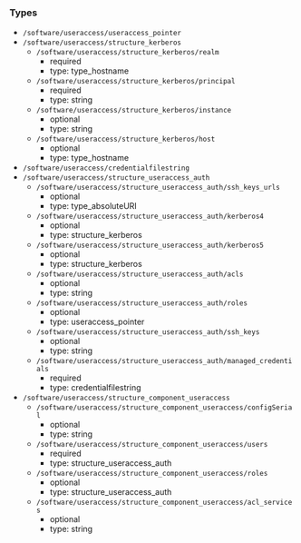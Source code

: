 ### Types

- `/software/useraccess/useraccess_pointer`
- `/software/useraccess/structure_kerberos`
    - `/software/useraccess/structure_kerberos/realm`
        - required
        - type: type_hostname
    - `/software/useraccess/structure_kerberos/principal`
        - required
        - type: string
    - `/software/useraccess/structure_kerberos/instance`
        - optional
        - type: string
    - `/software/useraccess/structure_kerberos/host`
        - optional
        - type: type_hostname
- `/software/useraccess/credentialfilestring`
- `/software/useraccess/structure_useraccess_auth`
    - `/software/useraccess/structure_useraccess_auth/ssh_keys_urls`
        - optional
        - type: type_absoluteURI
    - `/software/useraccess/structure_useraccess_auth/kerberos4`
        - optional
        - type: structure_kerberos
    - `/software/useraccess/structure_useraccess_auth/kerberos5`
        - optional
        - type: structure_kerberos
    - `/software/useraccess/structure_useraccess_auth/acls`
        - optional
        - type: string
    - `/software/useraccess/structure_useraccess_auth/roles`
        - optional
        - type: useraccess_pointer
    - `/software/useraccess/structure_useraccess_auth/ssh_keys`
        - optional
        - type: string
    - `/software/useraccess/structure_useraccess_auth/managed_credentials`
        - required
        - type: credentialfilestring
- `/software/useraccess/structure_component_useraccess`
    - `/software/useraccess/structure_component_useraccess/configSerial`
        - optional
        - type: string
    - `/software/useraccess/structure_component_useraccess/users`
        - required
        - type: structure_useraccess_auth
    - `/software/useraccess/structure_component_useraccess/roles`
        - optional
        - type: structure_useraccess_auth
    - `/software/useraccess/structure_component_useraccess/acl_services`
        - optional
        - type: string


